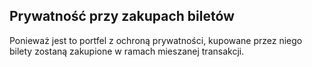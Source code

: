 ## Prywatność przy zakupach biletów

Ponieważ jest to portfel z ochroną prywatności, kupowane przez niego bilety zostaną zakupione w ramach mieszanej transakcji.
